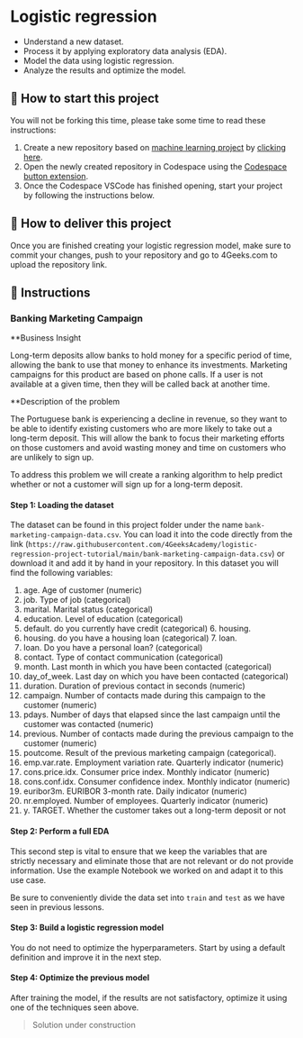 <!-- hide -->
# Logistic regression
<!-- endhide -->

- Understand a new dataset.
- Process it by applying exploratory data analysis (EDA).
- Model the data using logistic regression.
- Analyze the results and optimize the model.


## 🌱  How to start this project

You will not be forking this time, please take some time to read these instructions:

1. Create a new repository based on [machine learning project](https://github.com/4GeeksAcademy/machine-learning-python-template/generate) by [clicking here](https://github.com/4GeeksAcademy/machine-learning-python-template).
2. Open the newly created repository in Codespace using the [Codespace button extension](https://docs.github.com/en/codespaces/developing-in-codespaces/creating-a-codespace-for-a-repository#creating-a-codespace-for-a-repository).
3. Once the Codespace VSCode has finished opening, start your project by following the instructions below.

## 🚛 How to deliver this project

Once you are finished creating your logistic regression model, make sure to commit your changes, push to your repository and go to 4Geeks.com to upload the repository link.

## 📝 Instructions

### Banking Marketing Campaign

**Business Insight

Long-term deposits allow banks to hold money for a specific period of time, allowing the bank to use that money to enhance its investments. Marketing campaigns for this product are based on phone calls. If a user is not available at a given time, then they will be called back at another time.

**Description of the problem

The Portuguese bank is experiencing a decline in revenue, so they want to be able to identify existing customers who are more likely to take out a long-term deposit. This will allow the bank to focus their marketing efforts on those customers and avoid wasting money and time on customers who are unlikely to sign up.

To address this problem we will create a ranking algorithm to help predict whether or not a customer will sign up for a long-term deposit.

#### Step 1: Loading the dataset

The dataset can be found in this project folder under the name `bank-marketing-campaign-data.csv`. You can load it into the code directly from the link (`https://raw.githubusercontent.com/4GeeksAcademy/logistic-regression-project-tutorial/main/bank-marketing-campaign-data.csv`) or download it and add it by hand in your repository. In this dataset you will find the following variables:

1. age. Age of customer (numeric)
2. job. Type of job (categorical)
3. marital. Marital status (categorical)
4. education. Level of education (categorical)
5. default. do you currently have credit (categorical) 6. housing.
6. housing. do you have a housing loan (categorical) 7. loan.
7. loan. Do you have a personal loan? (categorical)
8. contact. Type of contact communication (categorical)
9. month. Last month in which you have been contacted (categorical)
10. day_of_week. Last day on which you have been contacted (categorical)
11. duration. Duration of previous contact in seconds (numeric)
12. campaign. Number of contacts made during this campaign to the customer (numeric)
13. pdays. Number of days that elapsed since the last campaign until the customer was contacted (numeric)
14. previous. Number of contacts made during the previous campaign to the customer (numeric)
15. poutcome. Result of the previous marketing campaign (categorical).
16. emp.var.rate. Employment variation rate. Quarterly indicator (numeric)
17. cons.price.idx. Consumer price index. Monthly indicator (numeric)
18. cons.conf.idx. Consumer confidence index. Monthly indicator (numeric)
19. euribor3m. EURIBOR 3-month rate. Daily indicator (numeric)
20. nr.employed. Number of employees. Quarterly indicator (numeric)
21. y. TARGET. Whether the customer takes out a long-term deposit or not

#### Step 2: Perform a full EDA

This second step is vital to ensure that we keep the variables that are strictly necessary and eliminate those that are not relevant or do not provide information. Use the example Notebook we worked on and adapt it to this use case.

Be sure to conveniently divide the data set into `train` and `test` as we have seen in previous lessons.

#### Step 3: Build a logistic regression model

You do not need to optimize the hyperparameters. Start by using a default definition and improve it in the next step.

#### Step 4: Optimize the previous model

After training the model, if the results are not satisfactory, optimize it using one of the techniques seen above.

> Solution under construction